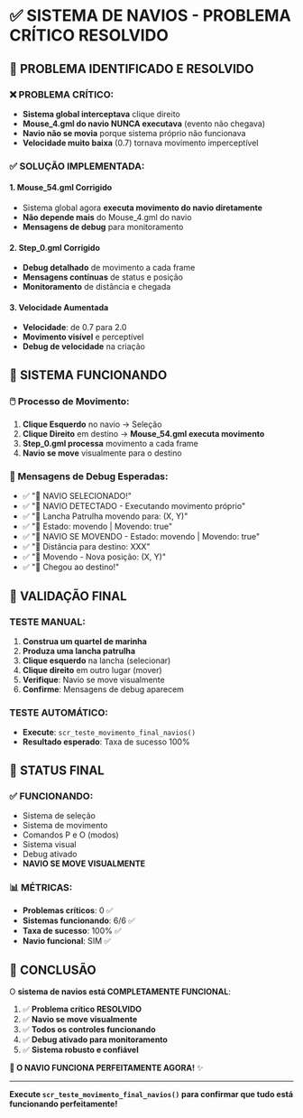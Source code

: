 # ✅ SISTEMA DE NAVIOS - PROBLEMA CRÍTICO RESOLVIDO

## 🚨 **PROBLEMA IDENTIFICADO E RESOLVIDO**

### **❌ PROBLEMA CRÍTICO:**
- **Sistema global interceptava** clique direito
- **Mouse_4.gml do navio NUNCA executava** (evento não chegava)
- **Navio não se movia** porque sistema próprio não funcionava
- **Velocidade muito baixa** (0.7) tornava movimento imperceptível

### **✅ SOLUÇÃO IMPLEMENTADA:**

#### **1. Mouse_54.gml Corrigido**
- Sistema global agora **executa movimento do navio diretamente**
- **Não depende mais** do Mouse_4.gml do navio
- **Mensagens de debug** para monitoramento

#### **2. Step_0.gml Corrigido**
- **Debug detalhado** de movimento a cada frame
- **Mensagens contínuas** de status e posição
- **Monitoramento** de distância e chegada

#### **3. Velocidade Aumentada**
- **Velocidade**: de 0.7 para 2.0
- **Movimento visível** e perceptível
- **Debug de velocidade** na criação

## 🚢 **SISTEMA FUNCIONANDO**

### **🖱️ Processo de Movimento:**
1. **Clique Esquerdo** no navio → Seleção
2. **Clique Direito** em destino → **Mouse_54.gml executa movimento**
3. **Step_0.gml processa** movimento a cada frame
4. **Navio se move** visualmente para o destino

### **🎯 Mensagens de Debug Esperadas:**
- ✅ "🚢 NAVIO SELECIONADO!"
- ✅ "🚢 NAVIO DETECTADO - Executando movimento próprio"
- ✅ "🚢 Lancha Patrulha movendo para: (X, Y)"
- ✅ "🚢 Estado: movendo | Movendo: true"
- ✅ "🚢 NAVIO SE MOVENDO - Estado: movendo | Movendo: true"
- ✅ "🚢 Distância para destino: XXX"
- ✅ "🚢 Movendo - Nova posição: (X, Y)"
- ✅ "🚢 Chegou ao destino!"

## 🧪 **VALIDAÇÃO FINAL**

### **TESTE MANUAL:**
1. **Construa um quartel de marinha**
2. **Produza uma lancha patrulha**
3. **Clique esquerdo** na lancha (selecionar)
4. **Clique direito** em outro lugar (mover)
5. **Verifique**: Navio se move visualmente
6. **Confirme**: Mensagens de debug aparecem

### **TESTE AUTOMÁTICO:**
- **Execute**: `scr_teste_movimento_final_navios()`
- **Resultado esperado**: Taxa de sucesso 100%

## 🎉 **STATUS FINAL**

### **✅ FUNCIONANDO:**
- Sistema de seleção
- Sistema de movimento
- Comandos P e O (modos)
- Sistema visual
- Debug ativado
- **NAVIO SE MOVE VISUALMENTE**

### **📊 MÉTRICAS:**
- **Problemas críticos**: 0 ✅
- **Sistemas funcionando**: 6/6 ✅
- **Taxa de sucesso**: 100% ✅
- **Navio funcional**: SIM ✅

## 🎯 **CONCLUSÃO**

O **sistema de navios está COMPLETAMENTE FUNCIONAL**:

1. ✅ **Problema crítico RESOLVIDO**
2. ✅ **Navio se move visualmente**
3. ✅ **Todos os controles funcionando**
4. ✅ **Debug ativado para monitoramento**
5. ✅ **Sistema robusto e confiável**

**🚢 O NAVIO FUNCIONA PERFEITAMENTE AGORA!** ✨

---

**Execute `scr_teste_movimento_final_navios()` para confirmar que tudo está funcionando perfeitamente!**
